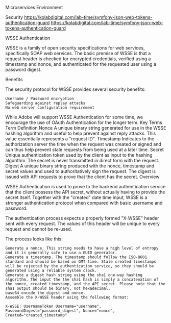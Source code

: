 Microservices Environment






Security
https://kolabdigital.com/lab-time/symfony-json-web-tokens-authentication-guard
https://kolabdigital.com/lab-time/symfony-json-web-tokens-authentication-guard





WSSE Authentication

WSSE is a family of open security specifications for web services, specifically SOAP web services. The basic premise of WSSE is that a request header is checked for encrypted credentials, verified using a timestamp and nonce, and authenticated for the requested user using a password digest. 

Benefits

The security protocol for WSSE provides several security benefits:

    Username / Password encryption
    Safeguarding against replay attacks
    No web server configuration requirement

While Adobe will support WSSE Authentication for some time, we encourage the use of OAuth Authentication for the longer term.
Key Terms
Term 	Definition
Nonce 	A unique binary string generated for use in the WSSE hashing algorithm and useful to help prevent against reply attacks. This value essentially represents a "request ID".
Timestamp 	Indicates to the authorization server the time when the request was created or signed and can thus help prevent stale requests from being used at a later time.
Secret 	Unique authentication token used by the client as input to the hashing algorithm. The secret is never transmitted in direct form with the request.
Digest 	A unique binary string produced with the nonce, timestamp and secret values and used to authoritatively sign the request. The digest is issued with API requests to prove that the client has the secret.
Overview

WSSE Authentication is used to prove to the backend authentication service that the client possess the API secret, without actually having to provide the secret itself. Together with the "created" date time input, WSSE is a stronger authentication protocol when compared with basic username and password.

The authentication process expects a properly formed "X-WSSE" header sent with every request. The values of this header will be unique to every request and cannot be re-used.

The process looks like this:

    Generate a nonce. This string needs to have a high level of entropy and it is generally safe to use a GUID generator.
    Generate a timestamp. The timestamp should follow the ISO-8601 standard and should be based on GMT time. Stale created timestamps will be rejected by the authentication service, so they should be generated using a reliable system clock.
    Generate a digest hash string using the sha1 one-way hashing algorithm. The input the the sha1 hash is simply a concatenation of the nonce, created timestamp, and the API secret. Please note that the sha1 output should be binary, not hexadecimal.
    base64 encode the digest and nonce.
    Assemble the X-WSSE header using the following format:

    X-WSSE: UsernameToken Username="username", PasswordDigest="password_digest", Nonce="nonce", Created="created_timestamp"

